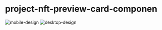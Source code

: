 # project-nft-preview-card-componen
![mobile-design](https://github.com/Shuaib-Adebowale/project-nft-preview-card-componen/assets/129074002/45c6adcf-5573-4cd5-9914-cfc5a9bfc2e8)
![desktop-design](https://github.com/Shuaib-Adebowale/project-nft-preview-card-componen/assets/129074002/cd1fe003-2e7e-41a3-b795-ec72675c2355)
